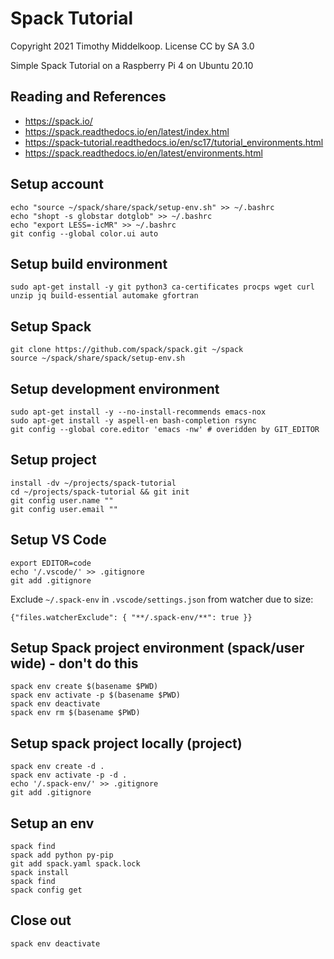 # Spack Tutorial
Copyright 2021 Timothy Middelkoop.  License CC by SA 3.0

Simple Spack Tutorial on a Raspberry Pi 4 on Ubuntu 20.10

## Reading and References
* https://spack.io/
* https://spack.readthedocs.io/en/latest/index.html
* https://spack-tutorial.readthedocs.io/en/sc17/tutorial_environments.html
* https://spack.readthedocs.io/en/latest/environments.html

## Setup account
```
echo "source ~/spack/share/spack/setup-env.sh" >> ~/.bashrc
echo "shopt -s globstar dotglob" >> ~/.bashrc
echo "export LESS=-icMR" >> ~/.bashrc
git config --global color.ui auto
```

## Setup build environment
```
sudo apt-get install -y git python3 ca-certificates procps wget curl unzip jq build-essential automake gfortran
```

## Setup Spack
```
git clone https://github.com/spack/spack.git ~/spack
source ~/spack/share/spack/setup-env.sh
```

## Setup development environment
```
sudo apt-get install -y --no-install-recommends emacs-nox
sudo apt-get install -y aspell-en bash-completion rsync
git config --global core.editor 'emacs -nw' # overidden by GIT_EDITOR
```

## Setup project
```
install -dv ~/projects/spack-tutorial
cd ~/projects/spack-tutorial && git init
git config user.name ""
git config user.email ""
```

## Setup VS Code
```
export EDITOR=code
echo '/.vscode/' >> .gitignore
git add .gitignore
```

Exclude `~/.spack-env` in `.vscode/settings.json` from watcher due to size:
```
{"files.watcherExclude": { "**/.spack-env/**": true }}
```

## Setup Spack project environment (spack/user wide) - don't do this
```
spack env create $(basename $PWD)
spack env activate -p $(basename $PWD)
spack env deactivate
spack env rm $(basename $PWD)
```

## Setup spack project locally (project)
```
spack env create -d .
spack env activate -p -d .
echo '/.spack-env/' >> .gitignore
git add .gitignore
```

## Setup an env
```
spack find
spack add python py-pip
git add spack.yaml spack.lock
spack install
spack find
spack config get
```

## Close out
```
spack env deactivate
```

